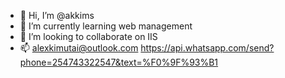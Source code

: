 - 👋 Hi, I’m @akkims
- 🌱 I’m currently learning web management
- 💞️ I’m looking to collaborate on IIS
- 📫 alexkimutai@outlook.com      https://api.whatsapp.com/send?phone=254743322547&text=%F0%9F%93%B1

<!---
akkims/akkims is a ✨ special ✨ repository because its `README.md` (this file) appears on your GitHub profile.
You can click the Preview link to take a look at your changes.
--->
